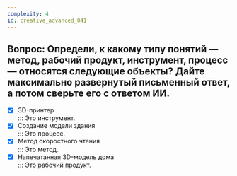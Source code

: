 ```yaml
---
complexity: 4
id: creative_advanced_041
---
```

## Вопрос: Определи, к какому типу понятий — метод, рабочий продукт, инструмент, процесс — относятся следующие объекты? Дайте максимально развернутый письменный ответ, а потом сверьте его с ответом ИИ.

- [x] 3D-принтер  
  ::: Это инструмент.  
- [x] Создание модели здания  
  ::: Это процесс.  
- [x] Метод скоростного чтения  
  ::: Это метод.  
- [x] Напечатанная 3D-модель дома  
  ::: Это рабочий продукт. 
